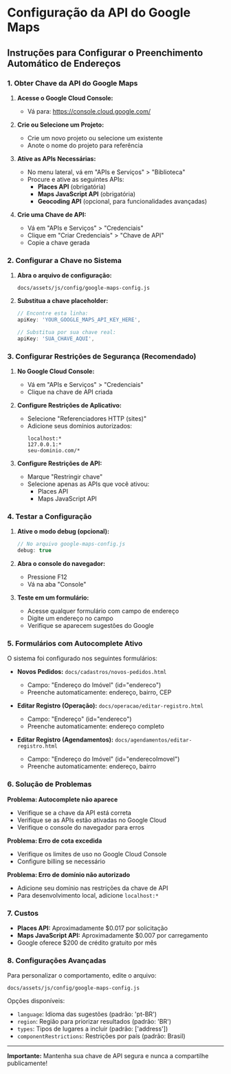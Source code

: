 # Configuração da API do Google Maps

## Instruções para Configurar o Preenchimento Automático de Endereços

### 1. Obter Chave da API do Google Maps

1. **Acesse o Google Cloud Console:**
   - Vá para: https://console.cloud.google.com/

2. **Crie ou Selecione um Projeto:**
   - Crie um novo projeto ou selecione um existente
   - Anote o nome do projeto para referência

3. **Ative as APIs Necessárias:**
   - No menu lateral, vá em "APIs e Serviços" > "Biblioteca"
   - Procure e ative as seguintes APIs:
     - **Places API** (obrigatória)
     - **Maps JavaScript API** (obrigatória)
     - **Geocoding API** (opcional, para funcionalidades avançadas)

4. **Crie uma Chave de API:**
   - Vá em "APIs e Serviços" > "Credenciais"
   - Clique em "Criar Credenciais" > "Chave de API"
   - Copie a chave gerada

### 2. Configurar a Chave no Sistema

1. **Abra o arquivo de configuração:**
   ```
   docs/assets/js/config/google-maps-config.js
   ```

2. **Substitua a chave placeholder:**
   ```javascript
   // Encontre esta linha:
   apiKey: 'YOUR_GOOGLE_MAPS_API_KEY_HERE',
   
   // Substitua por sua chave real:
   apiKey: 'SUA_CHAVE_AQUI',
   ```

### 3. Configurar Restrições de Segurança (Recomendado)

1. **No Google Cloud Console:**
   - Vá em "APIs e Serviços" > "Credenciais"
   - Clique na chave de API criada

2. **Configure Restrições de Aplicativo:**
   - Selecione "Referenciadores HTTP (sites)"
   - Adicione seus domínios autorizados:
     ```
     localhost:*
     127.0.0.1:*
     seu-dominio.com/*
     ```

3. **Configure Restrições de API:**
   - Marque "Restringir chave"
   - Selecione apenas as APIs que você ativou:
     - Places API
     - Maps JavaScript API

### 4. Testar a Configuração

1. **Ative o modo debug (opcional):**
   ```javascript
   // No arquivo google-maps-config.js
   debug: true
   ```

2. **Abra o console do navegador:**
   - Pressione F12
   - Vá na aba "Console"

3. **Teste em um formulário:**
   - Acesse qualquer formulário com campo de endereço
   - Digite um endereço no campo
   - Verifique se aparecem sugestões do Google

### 5. Formulários com Autocomplete Ativo

O sistema foi configurado nos seguintes formulários:

- **Novos Pedidos:** `docs/cadastros/novos-pedidos.html`
  - Campo: "Endereço do Imóvel" (id="endereco")
  - Preenche automaticamente: endereço, bairro, CEP

- **Editar Registro (Operação):** `docs/operacao/editar-registro.html`
  - Campo: "Endereço" (id="endereco")
  - Preenche automaticamente: endereço completo

- **Editar Registro (Agendamentos):** `docs/agendamentos/editar-registro.html`
  - Campo: "Endereço do Imóvel" (id="enderecoImovel")
  - Preenche automaticamente: endereço, bairro

### 6. Solução de Problemas

**Problema: Autocomplete não aparece**
- Verifique se a chave da API está correta
- Verifique se as APIs estão ativadas no Google Cloud
- Verifique o console do navegador para erros

**Problema: Erro de cota excedida**
- Verifique os limites de uso no Google Cloud Console
- Configure billing se necessário

**Problema: Erro de domínio não autorizado**
- Adicione seu domínio nas restrições da chave de API
- Para desenvolvimento local, adicione `localhost:*`

### 7. Custos

- **Places API:** Aproximadamente $0.017 por solicitação
- **Maps JavaScript API:** Aproximadamente $0.007 por carregamento
- Google oferece $200 de crédito gratuito por mês

### 8. Configurações Avançadas

Para personalizar o comportamento, edite o arquivo:
```
docs/assets/js/config/google-maps-config.js
```

Opções disponíveis:
- `language`: Idioma das sugestões (padrão: 'pt-BR')
- `region`: Região para priorizar resultados (padrão: 'BR')
- `types`: Tipos de lugares a incluir (padrão: ['address'])
- `componentRestrictions`: Restrições por país (padrão: Brasil)

---

**Importante:** Mantenha sua chave de API segura e nunca a compartilhe publicamente!